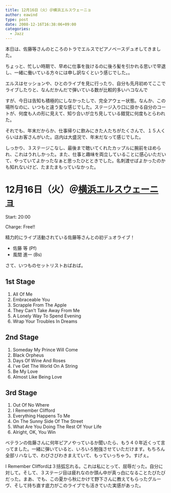```yaml
---
title: 12月16日（火）＠横浜エルスウェーニョ
author: eawind
type: post
date: 2008-12-16T16:38:06+09:00
categories:
  - Jazz
---
```

本日は、佐藤等さんのところのトラでエルスでピアノベースデュオしてきました。

ちょっと、忙しい時期で、早めに仕事を抜けるのに後ろ髪を引かれる思いで早退し、一緒に働いている方々には申し訳なくという感じでした。。

エルスはセッションや、ひとのライブを見に行ったり、自分も先月初めてここでライブしたりと、なんだかんだで弾いている数が比較的多いハコなんで

すが、今日は告知も積極的にしなかったしで、完全アウェー状態。なんか、この場所なのに、いつもと違う変な感じでした。ステージ入り口に掛かる自分のコートが、何度も人の形に見えて、知り合いが立ち見している錯覚に何度もとらわれた。

それでも、年末だからか、仕事帰りに飲みにきた人たちがたくさんで、１５人くらいはお客さんがいた。店内は大盛況で、年末だなって感じでした。

しっかり、３ステージこなし、最後まで聴いてくれたカップルに腕前をほめられ、これはうれしかった。また、仕事と趣味を両立していることに感心いただいて、やっていてよかったなぁと思ったひとときでした。名刺渡せばよかったのかも知れないけど、たまたまもっていなかった。

# 12月16日（火）＠[横浜エルスウェーニョ](http://www.asahi-net.or.jp/%7Emd2n-iwks/)

Start: 20:00

Charge: Free!!

精力的にライブ活動されている佐藤等さんとの初デュオライブ！

- 佐藤 等 (Pf)
- 風間 進一 (Bs)

さて、いつものセットリストおばおば。


## 1st Stage

1. All Of Me
2. Embraceable You
3. Scrapple From The Apple
4. They Can't Take Away From Me
5. A Lonely Way To Spend Evening
6. Wrap Your Troubles In Dreams

## 2nd Stage

1. Someday My Prince Will Come
2. Black Orpheus
3. Days Of Wine And Roses
4. I've Get The World On A String
5. Be My Love
6. Almost Like Being Love

## 3rd Stage

1. Out Of No Where
2. I Remember Clifford
3. Everything Happens To Me
4. On The Sunny Side Of The Street
5. What Are You Doing The Rest Of Your Life
6. Alright, OK, You Win

ベテランの佐藤さんに何年ピアノやっているか聞いたら、もう４０年近くって言ってました。一緒に弾いていると、いろいろ勉強させていただけます。もちろん全部リハなしで、わびさびわきまえていて、もっていっちゃう。すげぇ。

I Remember Cliffordは３括弧忘れる。これは私にとって、屈辱だった。自分に対して。そして、３ステージ目は疲れなのか頭ん中が真っ白になることたびたびだった。まあ、でも、この夏から秋にかけて野下さんに教えてもらったグルーヴ、そして持ち直す底力がこのライブでも活きていた実感があった。
